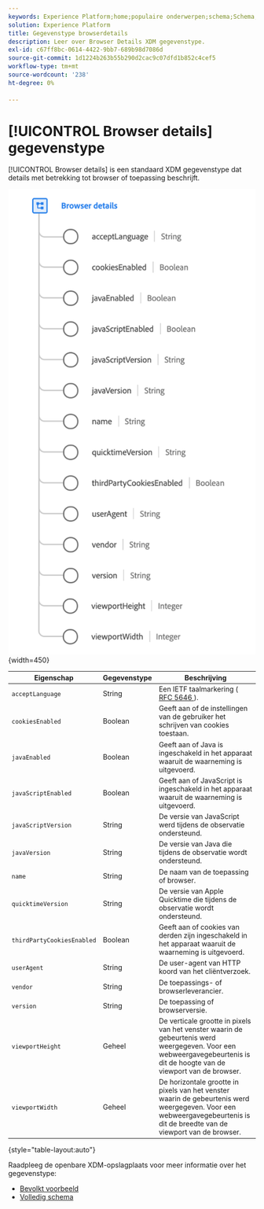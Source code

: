 ```yaml
---
keywords: Experience Platform;home;populaire onderwerpen;schema;Schema;XDM;velden;schema's;Schema's;Schema's;browser;browserdetails;datatype;data-type;gegevenstype.
solution: Experience Platform
title: Gegevenstype browserdetails
description: Leer over Browser Details XDM gegevenstype.
exl-id: c67ff8bc-0614-4422-9bb7-689b98d7086d
source-git-commit: 1d1224b263b55b290d2cac9c07dfd1b852c4cef5
workflow-type: tm+mt
source-wordcount: '238'
ht-degree: 0%

---
```


# [!UICONTROL Browser details] gegevenstype

[!UICONTROL Browser details] is een standaard XDM gegevenstype dat details met betrekking tot browser of toepassing beschrijft.

![](../images/data-types/browser-details.png){width=450}

| Eigenschap | Gegevenstype | Beschrijving |
| --- | --- | --- |
| `acceptLanguage` | String | Een IETF taalmarkering ([ RFC 5646 ](https://tools.ietf.org/html/rfc5646)). |
| `cookiesEnabled` | Boolean | Geeft aan of de instellingen van de gebruiker het schrijven van cookies toestaan. |
| `javaEnabled` | Boolean | Geeft aan of Java is ingeschakeld in het apparaat waaruit de waarneming is uitgevoerd. |
| `javaScriptEnabled` | Boolean | Geeft aan of JavaScript is ingeschakeld in het apparaat waaruit de waarneming is uitgevoerd. |
| `javaScriptVersion` | String | De versie van JavaScript werd tijdens de observatie ondersteund. |
| `javaVersion` | String | De versie van Java die tijdens de observatie wordt ondersteund. |
| `name` | String | De naam van de toepassing of browser. |
| `quicktimeVersion` | String | De versie van Apple Quicktime die tijdens de observatie wordt ondersteund. |
| `thirdPartyCookiesEnabled` | Boolean | Geeft aan of cookies van derden zijn ingeschakeld in het apparaat waaruit de waarneming is uitgevoerd. |
| `userAgent` | String | De user-agent van HTTP koord van het cliëntverzoek. |
| `vendor` | String | De toepassings- of browserleverancier. |
| `version` | String | De toepassing of browserversie. |
| `viewportHeight` | Geheel | De verticale grootte in pixels van het venster waarin de gebeurtenis werd weergegeven. Voor een webweergavegebeurtenis is dit de hoogte van de viewport van de browser. |
| `viewportWidth` | Geheel | De horizontale grootte in pixels van het venster waarin de gebeurtenis werd weergegeven. Voor een webweergavegebeurtenis is dit de breedte van de viewport van de browser. |

{style="table-layout:auto"}

Raadpleeg de openbare XDM-opslagplaats voor meer informatie over het gegevenstype:

* [ Bevolkt voorbeeld ](https://github.com/adobe/xdm/blob/master/components/datatypes/browserdetails.example.1.json)
* [ Volledig schema ](https://github.com/adobe/xdm/blob/master/components/datatypes/browserdetails.schema.json)
